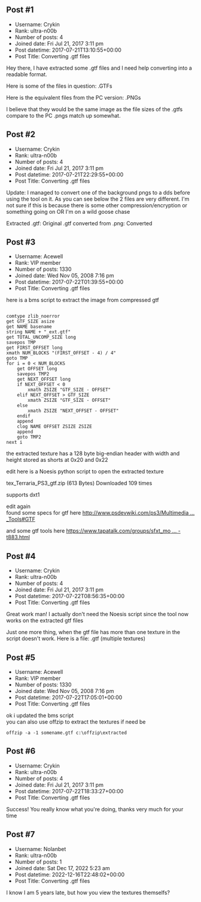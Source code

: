 ## Post #1
- Username: Crykin
- Rank: ultra-n00b
- Number of posts: 4
- Joined date: Fri Jul 21, 2017 3:11 pm
- Post datetime: 2017-07-21T13:10:55+00:00
- Post Title: Converting .gtf files

Hey there, I have extracted some .gtf files and I need help converting into a readable format.

Here is some of the files in question: .GTFs

Here is the equivalent files from the PC version: .PNGs

I believe that they would be the same image as the file sizes of the .gtfs compare to the PC .pngs match up somewhat.
## Post #2
- Username: Crykin
- Rank: ultra-n00b
- Number of posts: 4
- Joined date: Fri Jul 21, 2017 3:11 pm
- Post datetime: 2017-07-21T22:29:55+00:00
- Post Title: Converting .gtf files

Update: I managed to convert one of the background pngs to a dds before using the tool on it. As you can see below the 2 files are very different. I'm not sure if this is because there is some other compression/encryption or something going on OR I'm on a wild goose chase  

Extracted .gtf: Original
.gtf converted from .png: Converted
## Post #3
- Username: Acewell
- Rank: VIP member
- Number of posts: 1330
- Joined date: Wed Nov 05, 2008 7:16 pm
- Post datetime: 2017-07-22T01:39:55+00:00
- Post Title: Converting .gtf files

here is a bms script to extract the image from compressed gtf  

```

comtype zlib_noerror
get GTF_SIZE asize
get NAME basename
string NAME + "_ext.gtf"
get TOTAL_UNCOMP_SIZE long
savepos TMP
get FIRST_OFFSET long
xmath NUM_BLOCKS "(FIRST_OFFSET - 4) / 4"
goto TMP
for i = 0 < NUM_BLOCKS
	get OFFSET long
	savepos TMP2
	get NEXT_OFFSET long
	if NEXT_OFFSET < 0 
		xmath ZSIZE "GTF_SIZE - OFFSET"
	elif NEXT_OFFSET > GTF_SIZE 
		xmath ZSIZE "GTF_SIZE - OFFSET"
	else
		xmath ZSIZE "NEXT_OFFSET - OFFSET"
	endif
	append
	clog NAME OFFSET ZSIZE ZSIZE
	append
	goto TMP2
next i

```


the extracted texture has a 128 byte big-endian header with width and height stored as shorts at  0x20 and 0x22

edit
here is a Noesis python script to open the extracted texture  


 tex_Terraria_PS3_gtf.zip
(613 Bytes) Downloaded 109 times


supports dxt1

edit again   
found some specs for gtf here
[http://www.psdevwiki.com/ps3/Multimedia ... _Tools#GTF](http://www.psdevwiki.com/ps3/Multimedia_Formats_and_Tools#GTF)

and some gtf tools here
[https://www.tapatalk.com/groups/sfxt_mo ... -t883.html](https://www.tapatalk.com/groups/sfxt_mods/endian-tools-vfx-eff-packer-and-unpacker-and-gtf-t-t883.html)
## Post #4
- Username: Crykin
- Rank: ultra-n00b
- Number of posts: 4
- Joined date: Fri Jul 21, 2017 3:11 pm
- Post datetime: 2017-07-22T08:56:35+00:00
- Post Title: Converting .gtf files

Great work man! I actually don't need the Noesis script since the tool now works on the extracted gtf files   

Just one more thing, when the gtf file has more than one texture in the script doesn't work. Here is a file: .gtf (multiple textures)
## Post #5
- Username: Acewell
- Rank: VIP member
- Number of posts: 1330
- Joined date: Wed Nov 05, 2008 7:16 pm
- Post datetime: 2017-07-22T17:05:01+00:00
- Post Title: Converting .gtf files

ok i updated the bms script   
you can also use offzip to extract the textures if need be

```
offzip -a -1 somename.gtf c:\offzip\extracted
```
## Post #6
- Username: Crykin
- Rank: ultra-n00b
- Number of posts: 4
- Joined date: Fri Jul 21, 2017 3:11 pm
- Post datetime: 2017-07-22T18:33:27+00:00
- Post Title: Converting .gtf files

Success! You really know what you're doing, thanks very much for your time
## Post #7
- Username: Nolanbet
- Rank: ultra-n00b
- Number of posts: 1
- Joined date: Sat Dec 17, 2022 5:23 am
- Post datetime: 2022-12-16T22:48:02+00:00
- Post Title: Converting .gtf files

I know I am 5 years late, but how you view the textures themselfs?
